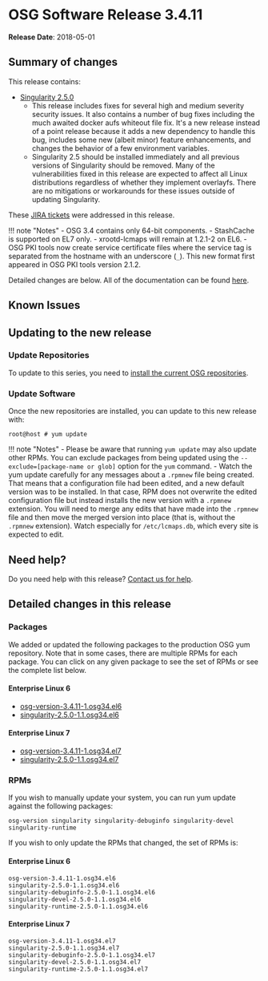 OSG Software Release 3.4.11
===========================

**Release Date**: 2018-05-01

Summary of changes
------------------

This release contains:

-   [Singularity 2.5.0](https://github.com/singularityware/singularity/releases/tag/2.5.0)
    - This release includes fixes for several high and medium severity security issues.
      It also contains a number of bug fixes including the much awaited docker aufs whiteout file fix.
      It's a new release instead of a point release because it adds a new dependency to handle this bug,
      includes some new (albeit minor) feature enhancements, and changes the behavior of a few environment variables.
    - Singularity 2.5 should be installed immediately and all previous versions of Singularity should be removed.
      Many of the vulnerabilities fixed in this release are expected to affect all Linux distributions
      regardless of whether they implement overlayfs.
      There are no mitigations or workarounds for these issues outside of updating Singularity.

These [JIRA tickets](https://jira.opensciencegrid.org/issues/?jql=project%20%3D%20SOFTWARE%20AND%20fixVersion%20%3D%203.4.11%20ORDER%20BY%20priority%20DESC%2C%20key%20DESC) were addressed in this release.

!!! note "Notes"
    -   OSG 3.4 contains only 64-bit components.
    -   StashCache is supported on EL7 only.
    -   xrootd-lcmaps will remain at 1.2.1-2 on EL6.
    -   OSG PKI tools now create service certificate files where the service tag is separated from the hostname with an underscore (`_`). This new format first appeared in OSG PKI tools version 2.1.2.

Detailed changes are below. All of the documentation can be found [here](../../index.md).

Known Issues
------------

Updating to the new release
---------------------------

### Update Repositories

To update to this series, you need to [install the current OSG repositories](../../common/yum.md#install-the-osg-repositories).

### Update Software

Once the new repositories are installed, you can update to this new release with:

``` console
root@host # yum update
```

!!! note "Notes"
    -   Please be aware that running `yum update` may also update other RPMs. You can exclude packages from being updated using the `--exclude=[package-name or glob]` option for the `yum` command.
    -   Watch the yum update carefully for any messages about a `.rpmnew` file being created. That means that a configuration file had been edited, and a new default version was to be installed. In that case, RPM does not overwrite the edited configuration file but instead installs the new version with a `.rpmnew` extension. You will need to merge any edits that have made into the `.rpmnew` file and then move the merged version into place (that is, without the `.rpmnew` extension). Watch especially for `/etc/lcmaps.db`, which every site is expected to edit.

Need help?
----------

Do you need help with this release? [Contact us for help](../../common/help.md).

Detailed changes in this release
--------------------------------

### Packages

We added or updated the following packages to the production OSG yum repository. Note that in some cases, there are multiple RPMs for each package. You can click on any given package to see the set of RPMs or see the complete list below.

#### Enterprise Linux 6

-   [osg-version-3.4.11-1.osg34.el6](https://koji.chtc.wisc.edu/koji/search?match=glob&type=build&terms=osg-version-3.4.11-1.osg34.el6)
-   [singularity-2.5.0-1.1.osg34.el6](https://koji.chtc.wisc.edu/koji/search?match=glob&type=build&terms=singularity-2.5.0-1.1.osg34.el6)

#### Enterprise Linux 7

-   [osg-version-3.4.11-1.osg34.el7](https://koji.chtc.wisc.edu/koji/search?match=glob&type=build&terms=osg-version-3.4.11-1.osg34.el7)
-   [singularity-2.5.0-1.1.osg34.el7](https://koji.chtc.wisc.edu/koji/search?match=glob&type=build&terms=singularity-2.5.0-1.1.osg34.el7)

### RPMs

If you wish to manually update your system, you can run yum update against the following packages:

    osg-version singularity singularity-debuginfo singularity-devel singularity-runtime

If you wish to only update the RPMs that changed, the set of RPMs is:

#### Enterprise Linux 6

``` file
osg-version-3.4.11-1.osg34.el6
singularity-2.5.0-1.1.osg34.el6
singularity-debuginfo-2.5.0-1.1.osg34.el6
singularity-devel-2.5.0-1.1.osg34.el6
singularity-runtime-2.5.0-1.1.osg34.el6
```

#### Enterprise Linux 7

``` file
osg-version-3.4.11-1.osg34.el7
singularity-2.5.0-1.1.osg34.el7
singularity-debuginfo-2.5.0-1.1.osg34.el7
singularity-devel-2.5.0-1.1.osg34.el7
singularity-runtime-2.5.0-1.1.osg34.el7
```
